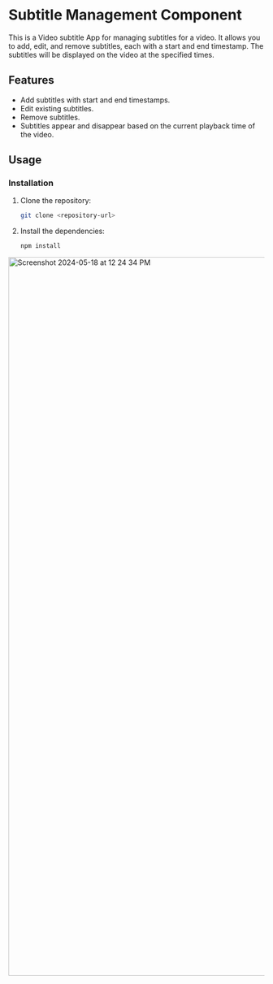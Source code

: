 # Subtitle Management Component

This is a Video subtitle App for managing subtitles for a video. It allows you to add, edit, and remove subtitles, each with a start and end timestamp. The subtitles will be displayed on the video at the specified times.

## Features

- Add subtitles with start and end timestamps.
- Edit existing subtitles.
- Remove subtitles.
- Subtitles appear and disappear based on the current playback time of the video.

## Usage

### Installation

1. Clone the repository:
    ```sh
    git clone <repository-url>
    ```
2. Install the dependencies:
    ```sh
    npm install
    ```



<img width="1415" alt="Screenshot 2024-05-18 at 12 24 34 PM" src="https://github.com/ddshotaman/Video-Subtitle-Adding-App/assets/170160292/5d941047-efa5-4c36-a7d0-84da95c487cd">
